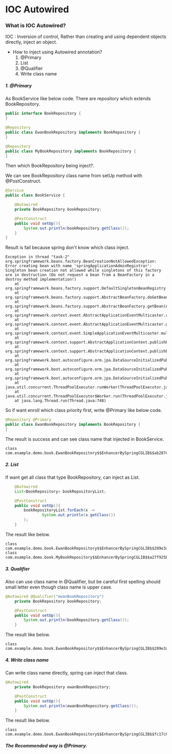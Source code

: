# IOC Autowired

### What is IOC Autowired?

IOC : Inversion of control, Rather than creating and using dependent objects directly, inject an object.

- How to inject using Autowired annotation?
    1. @Primary
    2. List
    3. @Qualifier
    4. Write class name

##### 1. @Primary

As BookService like below code. There are repository which extends BookRepository.

~~~java
public interface BookRepository {
}

@Repository
public class EwanBookRepository implements BookRepository {
}

@Repository
public class MyBookRepository implements BookRepository {
}
~~~


Then which BookRepository being inject?.

We can see BookRepository class name from setUp method with @PostConstruct.

~~~java
@Service
public class BookService {

    @Autowired
    private BookRepository bookRepository;

    @PostConstruct
    public void setUp(){
        System.out.println(bookRepository.getClass());
    }    
}
~~~

Result is fail because spring don't know which class inject.

~~~
Exception in thread "task-2" org.springframework.beans.factory.BeanCreationNotAllowedException: Error creating bean with name 'springApplicationAdminRegistrar': Singleton bean creation not allowed while singletons of this factory are in destruction (Do not request a bean from a BeanFactory in a destroy method implementation!)
	at org.springframework.beans.factory.support.DefaultSingletonBeanRegistry.getSingleton(DefaultSingletonBeanRegistry.java:208)
	at org.springframework.beans.factory.support.AbstractBeanFactory.doGetBean(AbstractBeanFactory.java:321)
	at org.springframework.beans.factory.support.AbstractBeanFactory.getBean(AbstractBeanFactory.java:207)
	at org.springframework.context.event.AbstractApplicationEventMulticaster.retrieveApplicationListeners(AbstractApplicationEventMulticaster.java:245)
	at org.springframework.context.event.AbstractApplicationEventMulticaster.getApplicationListeners(AbstractApplicationEventMulticaster.java:197)
	at org.springframework.context.event.SimpleApplicationEventMulticaster.multicastEvent(SimpleApplicationEventMulticaster.java:134)
	at org.springframework.context.support.AbstractApplicationContext.publishEvent(AbstractApplicationContext.java:403)
	at org.springframework.context.support.AbstractApplicationContext.publishEvent(AbstractApplicationContext.java:360)
	at org.springframework.boot.autoconfigure.orm.jpa.DataSourceInitializedPublisher.publishEventIfRequired(DataSourceInitializedPublisher.java:99)
	at org.springframework.boot.autoconfigure.orm.jpa.DataSourceInitializedPublisher.access$100(DataSourceInitializedPublisher.java:50)
	at org.springframework.boot.autoconfigure.orm.jpa.DataSourceInitializedPublisher$DataSourceSchemaCreatedPublisher.lambda$postProcessEntityManagerFactory$0(DataSourceInitializedPublisher.java:200)
	at java.util.concurrent.ThreadPoolExecutor.runWorker(ThreadPoolExecutor.java:1149)
	at java.util.concurrent.ThreadPoolExecutor$Worker.run(ThreadPoolExecutor.java:624)
	at java.lang.Thread.run(Thread.java:748)
~~~

So if want enroll which class priority first, write @Primary like below code.

~~~java
@Repository @Primary
public class EwanBookRepository implements BookRepository {
}
~~~

The result is success and can see class name that injected in BookService.

~~~
class com.example.demo.book.EwanBookRepository$$EnhancerBySpringCGLIB$$ab287e3a
~~~

##### 2. List

If want get all class that type BookRepository, can inject as List. 
~~~java
    @Autowired
    List<BookRepository> bookRepositoryList;

    @PostConstruct
    public void setUp(){
        bookRepositoryList.forEach(x ->
                System.out.println(x.getClass())
        );
    }
~~~

The result like below.

~~~
class com.example.demo.book.EwanBookRepository$$EnhancerBySpringCGLIB$$289e3a54
class com.example.demo.book.MyBookRepository$$EnhancerBySpringCGLIB$$a27f925b
~~~

##### 3. Qualifier

Also can use class name in @Qualifier, but be careful first spelling should small letter even though class name is upper case.

~~~java
@Autowired @Qualifier("ewanBookRepository")
    private BookRepository bookRepository;

    @PostConstruct
    public void setUp(){
        System.out.println(bookRepository.getClass());
    }
~~~

The result like below.

~~~
class com.example.demo.book.EwanBookRepository$$EnhancerBySpringCGLIB$$289e3a54
~~~

##### 4. Write class name

Can write class name directly, spring can inject that class.

~~~java
@Autowired
    private BookRepository ewanBookRepository;

    @PostConstruct
    public void setUp(){
        System.out.println(ewanBookRepository.getClass());
    }
~~~

The result like below.

~~~
class com.example.demo.book.EwanBookRepository$$EnhancerBySpringCGLIB$$fc17c0d9
~~~

##### The Recommended way is @Primary.